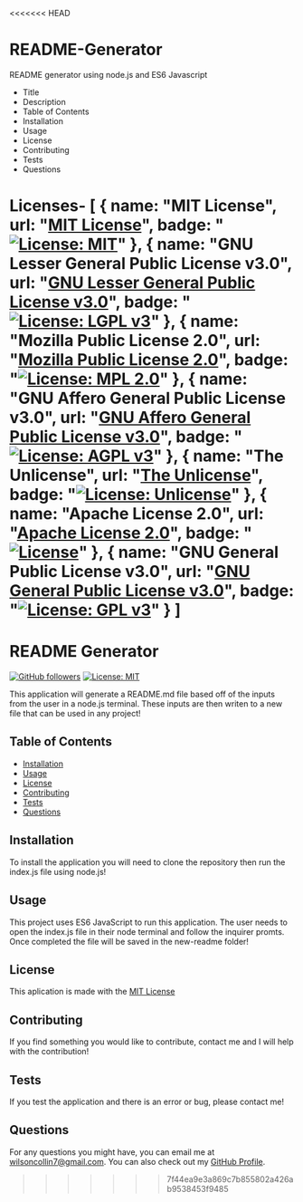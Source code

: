 <<<<<<< HEAD
# README-Generator
README generator using node.js and ES6 Javascript

* Title
* Description
* Table of Contents
* Installation
* Usage
* License
* Contributing
* Tests
* Questions

Licenses-
[
  {
    name: "MIT License",
    url: "[MIT License](https://opensource.org/licenses/MIT)",
    badge: "[![License: MIT](https://img.shields.io/badge/License-MIT-yellow.svg)](https://opensource.org/licenses/MIT)"
  },
  {
    name: "GNU Lesser General Public License v3.0",
    url: "[GNU Lesser General Public License v3.0](https://www.gnu.org/licenses/lgpl-3.0)",
    badge: "[![License: LGPL v3](https://img.shields.io/badge/License-LGPL%20v3-blue.svg)](https://www.gnu.org/licenses/lgpl-3.0)"
  },
  {
    name: "Mozilla Public License 2.0",
    url: "[Mozilla Public License 2.0](https://opensource.org/licenses/MPL-2.0)",
    badge: "[![License: MPL 2.0](https://img.shields.io/badge/License-MPL%202.0-brightgreen.svg)](https://opensource.org/licenses/MPL-2.0)"
  },
  {
    name: "GNU Affero General Public License v3.0",
    url: "[GNU Affero General Public License v3.0](https://www.gnu.org/licenses/agpl-3.0)",
    badge: "[![License: AGPL v3](https://img.shields.io/badge/License-AGPL%20v3-blue.svg)](https://www.gnu.org/licenses/agpl-3.0)"
  },
  {
    name: "The Unlicense",
    url: "[The Unlicense](http://unlicense.org/)",
    badge: "[![License: Unlicense](https://img.shields.io/badge/license-Unlicense-blue.svg)](http://unlicense.org/)"
  },
  {
    name: "Apache License 2.0",
    url: "[Apache License 2.0](https://opensource.org/licenses/Apache-2.0)",
    badge: "[![License](https://img.shields.io/badge/License-Apache%202.0-blue.svg)](https://opensource.org/licenses/Apache-2.0)"
  },
  {
    name: "GNU General Public License v3.0",
    url: "[GNU General Public License v3.0](https://www.gnu.org/licenses/gpl-3.0)",
    badge: "[![License: GPL v3](https://img.shields.io/badge/License-GPLv3-blue.svg)](https://www.gnu.org/licenses/gpl-3.0)"
  }
]
=======
# README Generator 
  [![GitHub followers](https://img.shields.io/github/followers/wilsoncollin7.svg?style=social&label=Follow&maxAge=2592000)](https://github.com/wilsoncollin7?tab=followers) [![License: MIT](https://img.shields.io/badge/License-MIT-yellow.svg)](https://opensource.org/licenses/MIT)

  This application will generate a README.md file based off of the inputs from the user in a node.js terminal. These inputs are then writen to a new file that can be used in any project!

  ## Table of Contents

  - [Installation](#installation)
  - [Usage](#usage)
  - [License](#license)
  - [Contributing](#contributing)
  - [Tests](#tests)
  - [Questions](#questions)

  ## Installation

  To install the application you will need to clone the repository then run the index.js file using node.js!

  ## Usage

  This project uses ES6 JavaScript to run this application. The user needs to open the index.js file in their node terminal and follow the inquirer promts. Once completed the file will be saved in the new-readme folder!

  ## License

  This aplication is made with the [MIT License](https://opensource.org/licenses/MIT)

  ## Contributing

  If you find something you would like to contribute, contact me and I will help with the contribution!

  ## Tests

  If you test the application and there is an error or bug, please contact me!

  ## Questions

  For any questions you might have, you can email me at wilsoncollin7@gmail.com. You can also check out my [GitHub Profile](https://github.com/wilsoncollin7).


>>>>>>> 7f44ea9e3a869c7b855802a426ab9538453f9485
